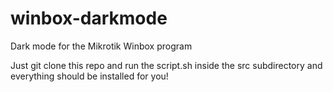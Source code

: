 # winbox-darkmode
Dark mode for the Mikrotik Winbox program

Just git clone this repo and run the script.sh inside the src subdirectory and everything should be installed for you!
